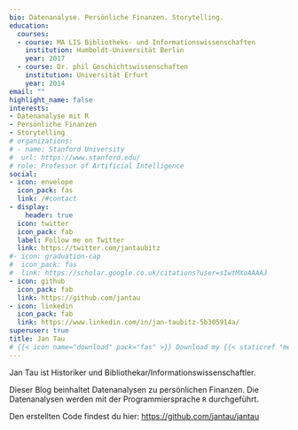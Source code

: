 ```yaml
---
bio: Datenanalyse. Persönliche Finanzen. Storytelling.
education:
  courses:
  - course: MA LIS Bibliotheks- und Informationswissenschaften
    institution: Humboldt-Universität Berlin
    year: 2017
  - course: Dr. phil Geschichtswissenschaften
    institution: Universität Erfurt
    year: 2014
email: ""
highlight_name: false
interests:
- Datenanalyse mit R
- Persönliche Finanzen
- Storytelling
# organizations:
# - name: Stanford University
#  url: https://www.stanford.edu/
# role: Professor of Artificial Intelligence
social:
- icon: envelope
  icon_pack: fas
  link: /#contact
- display:
    header: true
  icon: twitter
  icon_pack: fab
  label: Follow me on Twitter
  link: https://twitter.com/jantaubitz
#- icon: graduation-cap
#  icon_pack: fas
#  link: https://scholar.google.co.uk/citations?user=sIwtMXoAAAAJ
- icon: github
  icon_pack: fab
  link: https://github.com/jantau
- icon: linkedin
  icon_pack: fab
  link: https://www.linkedin.com/in/jan-taubitz-5b305914a/
superuser: true
title: Jan Tau
# {{< icon name="download" pack="fas" >}} Download my {{< staticref "media/demo_resume.pdf"   "newtab" >}}resumé{{< /staticref >}}.
---
```


Jan Tau ist Historiker und Bibliothekar/Informationswissenschaftler.

Dieser Blog beinhaltet Datenanalysen zu persönlichen Finanzen. Die Datenanalysen werden mit der Programmiersprache `R` durchgeführt.

Den erstellten Code findest du hier: https://github.com/jantau/jantau
